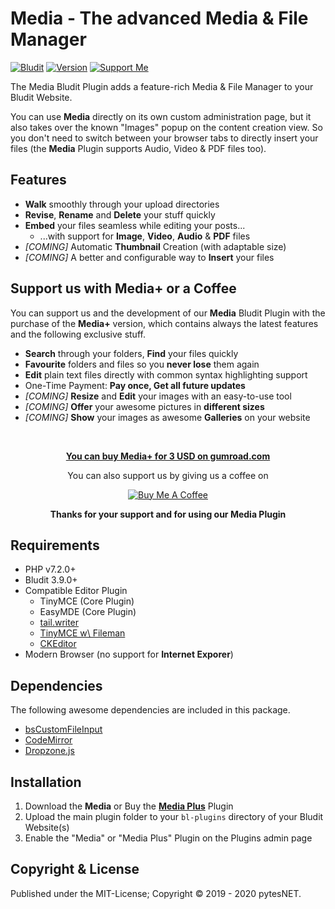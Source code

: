 Media - The advanced Media & File Manager
=========================================
[![Bludit](https://s.pytes.me/07dc5062)](https://www.bludit.com)
[![Version](https://s.pytes.me/7850b437)](https://github.com/pytesNET/media/releases)
[![Support Me](https://s.pytes.me/4a1717aa)](https://buymeacoffee.com/pytesNET)

The Media Bludit Plugin adds a feature-rich Media & File Manager to your Bludit Website.

You can use **Media** directly on its own custom administration page, but it also takes over the
known "Images" popup on the content creation view. So you don't need to switch between your browser
tabs to directly insert your files (the **Media** Plugin supports Audio, Video & PDF files too).

Features
--------
-   **Walk** smoothly through your upload directories
-   **Revise**, **Rename** and **Delete** your stuff quickly
-   **Embed** your files seamless while editing your posts...
    -   ...with support for **Image**, **Video**, **Audio** & **PDF** files
-   *[COMING]* Automatic **Thumbnail** Creation (with adaptable size)
-   *[COMING]* A better and configurable way to **Insert** your files

Support us with Media+ or a Coffee
----------------------------------
You can support us and the development of our **Media** Bludit Plugin with the purchase of the
**Media+** version, which contains always the latest features and the following exclusive stuff.

-   **Search** through your folders, **Find** your files quickly
-   **Favourite** folders and files so you **never lose** them again
-   **Edit** plain text files directly with common syntax highlighting support
-   One-Time Payment: **Pay once, Get all future updates**
-   *[COMING]* **Resize** and **Edit** your images with an easy-to-use tool
-   *[COMING]* **Offer** your awesome pictures in **different sizes**
-   *[COMING]* **Show** your images as awesome **Galleries** on your website

<br>

<p align="center" style="text-align: center;">
<a href="https://gum.co/mediaplus"><b>You can buy Media+ for 3 USD on gumroad.com</b></a>
</p>

<p align="center" style="text-align: center;">
You can also support us by giving us a coffee on
</p>

<p align="center" style="text-align: center;">
<a href="https://www.buymeacoffee.com/pytesNET"><img src="https://www.buymeacoffee.com/assets/img/custom_images/orange_img.png" alt="Buy Me A Coffee" title="Buy Me A Coffee" /></a>
</p>

<p align="center" style="text-align: center;">
<b>Thanks for your support and for using our Media Plugin</b>
</p>

Requirements
------------
-   PHP v7.2.0+
-   Bludit 3.9.0+
-   Compatible Editor Plugin
    -   TinyMCE (Core Plugin)
    -   EasyMDE (Core Plugin)
    -   [tail.writer](https://plugins.bludit.com/plugin/tail-writer)
    -   [TinyMCE w\ Fileman](https://plugins.bludit.com/plugin/tinymcefileman)
    -   [CKEditor](https://plugins.bludit.com/plugin/ckeditor)
-   Modern Browser (no support for **Internet Exporer**)

Dependencies
------------
The following awesome dependencies are included in this package.

-   [bsCustomFileInput](https://github.com/Johann-S/bs-custom-file-input)
-   [CodeMirror](https://codemirror.net)
-   [Dropzone.js](https://www.dropzonejs.com)

Installation
------------
1. Download the **Media** or Buy the [**Media Plus**](https://gum.co/mediaplus) Plugin
2. Upload the main plugin folder to your `bl-plugins` directory of your Bludit Website(s)
3. Enable the "Media" or "Media Plus" Plugin on the Plugins admin page

Copyright & License
-------------------
Published under the MIT-License; Copyright © 2019 - 2020 pytesNET.
